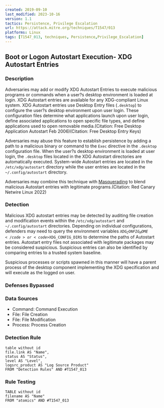 ```yaml
---
created: 2019-09-10
last_modified: 2023-10-16
version: 1.1
tactics: Persistence, Privilege Escalation
url: https://attack.mitre.org/techniques/T1547/013
platforms: Linux
tags: [T1547_013, techniques, Persistence,Privilege_Escalation]
---
```


## Boot or Logon Autostart Execution- XDG Autostart Entries

### Description

Adversaries may add or modify XDG Autostart Entries to execute malicious programs or commands when a user?s desktop environment is loaded at login. XDG Autostart entries are available for any XDG-compliant Linux system. XDG Autostart entries use Desktop Entry files (`.desktop`) to configure the user?s desktop environment upon user login. These configuration files determine what applications launch upon user login, define associated applications to open specific file types, and define applications used to open removable media.(Citation: Free Desktop Application Autostart Feb 2006)(Citation: Free Desktop Entry Keys)

Adversaries may abuse this feature to establish persistence by adding a path to a malicious binary or command to the `Exec` directive in the `.desktop` configuration file. When the user?s desktop environment is loaded at user login, the `.desktop` files located in the XDG Autostart directories are automatically executed. System-wide Autostart entries are located in the `/etc/xdg/autostart` directory while the user entries are located in the `~/.config/autostart` directory.

Adversaries may combine this technique with [Masquerading](https://attack.mitre.org/techniques/T1036) to blend malicious Autostart entries with legitimate programs.(Citation: Red Canary Netwire Linux 2022)

### Detection

Malicious XDG autostart entries may be detected by auditing file creation and modification events within the <code>/etc/xdg/autostart</code> and <code>~/.config/autostart</code> directories. Depending on individual configurations, defenders may need to query the environment variables <code>$XDG_CONFIG_HOME</code> or <code>$XDG_CONFIG_DIRS</code> to determine the paths of Autostart entries. Autostart entry files not associated with legitimate packages may be considered suspicious. Suspicious entries can also be identified by comparing entries to a trusted system baseline.
 
Suspicious processes or scripts spawned in this manner will have a parent process of the desktop component implementing the XDG specification and will execute as the logged on user.

### Defenses Bypassed



### Data Sources

  - Command: Command Execution
  -  File: File Creation
  -  File: File Modification
  -  Process: Process Creation
### Detection Rule

```dataview
table without id
file.link AS "Name",
status AS "Status",
level AS "Level",
logsrc_product AS "Log Source Product"
FROM "Detection Rules" AND #T1547_013
```

### Rule Testing

```dataview
TABLE without id
filename AS "Name"
FROM "atomics" AND #T1547_013
```
